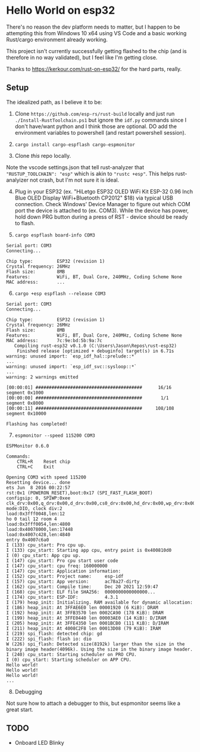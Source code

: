 
# Hello World on esp32

There's no reason the dev platform needs to matter, but I happen to be attempting this from Windows 10 x64 using VS Code and a basic working Rust/cargo environment already working.

This project isn't currently successfully getting flashed to the chip (and is therefore in no way validated), but I feel like I'm getting close.

Thanks to https://kerkour.com/rust-on-esp32/ for the hard parts, really.

## Setup

The idealized path, as I believe it to be:

1) Clone `https://github.com/esp-rs/rust-build` locally and just run `./Install-RustToolchain.ps1` but ignore the `idf.py` commands since I don't have/want python and I think those are optional.  DO add the environment variables to powershell (and restart powershell session).

2) `cargo install cargo-espflash cargo-espmonitor`

3) Clone _this_ repo locally.

Note the vscode settings.json that tell rust-analyzer that `"RUSTUP_TOOLCHAIN": "esp"` which is akin to `"rustc +esp"`.  This helps rust-analyizer not crash, but I'm not sure it is ideal.

4) Plug in your ESP32 (ex. "HiLetgo ESP32 OLED WiFi Kit ESP-32 0.96 Inch Blue OLED Display WiFi+Bluetooth CP2012" $18) via typical USB connection.  Check Windows' Device Manager to figure out which COM port the device is attached to (ex. COM3).  While the device has power, hold down PRG button during a press of RST - device should be ready to flash.

5) `cargo espflash board-info COM3`

```
Serial port: COM3
Connecting...

Chip type:         ESP32 (revision 1)
Crystal frequency: 26MHz
Flash size:        8MB
Features:          WiFi, BT, Dual Core, 240MHz, Coding Scheme None
MAC address:       ...
```

6) `cargo +esp espflash --release COM3`

```
Serial port: COM3
Connecting...

Chip type:         ESP32 (revision 1)
Crystal frequency: 26MHz
Flash size:        8MB
Features:          WiFi, BT, Dual Core, 240MHz, Coding Scheme None
MAC address:       7c:9e:bd:5b:9a:7c
   Compiling rust-esp32 v0.1.0 (C:\Users\Jason\Repos\rust-esp32)
    Finished release [optimized + debuginfo] target(s) in 6.71s
warning: unused import: `esp_idf_hal::prelude::*`
...
warning: unused import: `esp_idf_svc::sysloop::*`
...
warning: 2 warnings emitted

[00:00:01] ########################################      16/16      segment 0x1000
[00:00:00] ########################################       1/1       segment 0x8000
[00:00:11] ########################################     108/108     segment 0x10000

Flashing has completed!
```

7) `espmonitor --speed 115200 COM3`

```
ESPMonitor 0.6.0

Commands:
    CTRL+R    Reset chip
    CTRL+C    Exit

Opening COM3 with speed 115200
Resetting device... done
ets Jun  8 2016 00:22:57
rst:0x1 (POWERON_RESET),boot:0x17 (SPI_FAST_FLASH_BOOT)
configsip: 0, SPIWP:0xee
clk_drv:0x00,q_drv:0x00,d_drv:0x00,cs0_drv:0x00,hd_drv:0x00,wp_drv:0x00
mode:DIO, clock div:2
load:0x3fff0048,len:12
ho 0 tail 12 room 4
load:0x3fff0054,len:4800
load:0x40078000,len:17448
load:0x4007c428,len:4840
entry 0x4007c6a0
I (133) cpu_start: Pro cpu up.
I (133) cpu_start: Starting app cpu, entry point is 0x400810d0
I (0) cpu_start: App cpu up.
I (147) cpu_start: Pro cpu start user code
I (147) cpu_start: cpu freq: 160000000
I (147) cpu_start: Application information:
I (152) cpu_start: Project name:     esp-idf
I (157) cpu_start: App version:      ac78a27-dirty
I (162) cpu_start: Compile time:     Dec 20 2021 12:59:47
I (168) cpu_start: ELF file SHA256:  0000000000000000...
I (174) cpu_start: ESP-IDF:          4.3.1
I (179) heap_init: Initializing. RAM available for dynamic allocation:
I (186) heap_init: At 3FFAE6E0 len 00001920 (6 KiB): DRAM
I (192) heap_init: At 3FFB3570 len 0002CA90 (178 KiB): DRAM
I (199) heap_init: At 3FFE0440 len 00003AE0 (14 KiB): D/IRAM
I (205) heap_init: At 3FFE4350 len 0001BCB0 (111 KiB): D/IRAM
I (211) heap_init: At 4008C2F8 len 00013D08 (79 KiB): IRAM
I (219) spi_flash: detected chip: gd
I (222) spi_flash: flash io: dio
W (226) spi_flash: Detected size(8192k) larger than the size in the binary image header(4096k). Using the size in the binary image header.
I (240) cpu_start: Starting scheduler on PRO CPU.
I (0) cpu_start: Starting scheduler on APP CPU.
Hello world!
Hello world!
Hello world!
...
```

8) Debugging

Not sure how to attach a debugger to this, but espmonitor seems like a great start.

## TODO

* Onboard LED Blinky